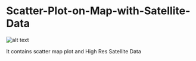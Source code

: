 # Scatter-Plot-on-Map-with-Satellite-Data

![alt text](https://github.com/onurhdogan/Scatter-Plot-on-Map-with-Satellite-Data/blob/master/Tr_temp.png)

It contains scatter map plot and High Res Satellite Data
